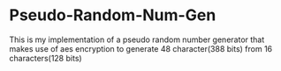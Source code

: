# Pseudo-Random-Num-Gen
This is my implementation of a pseudo random number generator that makes use of aes encryption to generate 48 character(388 bits) from 16 characters(128 bits)
